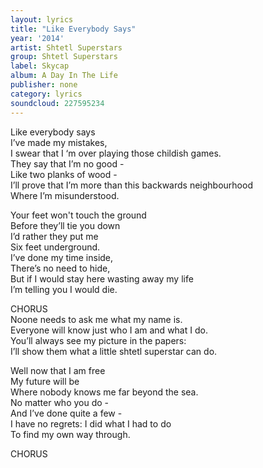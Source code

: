 ```yaml
---
layout: lyrics
title: "Like Everybody Says"
year: '2014'
artist: Shtetl Superstars
group: Shtetl Superstars
label: Skycap
album: A Day In The Life
publisher: none
category: lyrics
soundcloud: 227595234
---
```


Like everybody says  
I’ve made my mistakes,  
I swear that I ‘m over playing those childish games.  
They say that I’m no good -   
Like two planks of wood -   
I’ll prove that I’m more than this backwards neighbourhood  
Where I’m misunderstood.  
  
Your feet won't touch the ground  
Before they’ll tie you down  
I’d rather they put me  
Six feet underground.  
I’ve done my time inside,  
There’s no need to hide,  
But if I would stay here wasting away my life  
I’m telling you I would die.  
  
CHORUS  
Noone needs to ask me what my name is.  
Everyone will know just who I am and what I do.  
You’ll always see my picture in the papers:  
I’ll show them what a little shtetl superstar can do.  
  
Well now that I am free  
My future will be  
Where nobody knows me far beyond the sea.  
No matter who you do -   
And I’ve done quite a few -   
I have no regrets: I did what I had to do  
To find my own way through.  
  
CHORUS  
